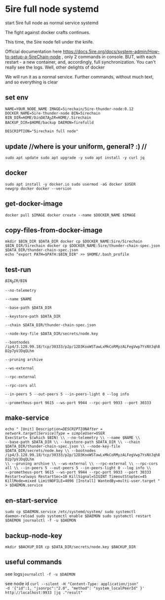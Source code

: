 # 5ire full node systemd
start 5ire full node as normal service systemd

The fight against docker crafts continues. 

This time, the 5ire node fell under the knife.

Official documentation here https://docs.5ire.org/docs/system-admin/How-to-setup-a-5ireChain-node , only 2 commands in console. BUT, with each restart - a new container, and, accordingly, full synchronization. You can't really see the logs. Well, other delights of docker

We will run it as a normal service.
Further commands, without much text, and so everything is clear


## set env
<code>NAME=YOUR_NODE_NAME
IMAGE=5irechain/5ire-thunder-node:0.12
DOCKER_NAME=5ire-thunder-node
BIN=5irechain 
BIN_DIR=$HOME/bin
DATA_DIR=$HOME/.5irechain
BACKUP_DIR=$HOME/backup
DAEMON=firefulld                
DESCRIPTION="5irechain full node"
</code>

## update //where is your uniform, general? :) // 
<code>sudo apt update
sudo apt upgrade -y
sudo apt install -y curl jq
</code>


## docker 
<code>sudo apt install -y docker.io
sudo usermod -aG docker $USER
newgrp docker
docker --version
</code>


## get-docker-image 
<code>docker pull $IMAGE
docker create --name $DOCKER_NAME $IMAGE
</code>


## copy-files-from-docker-image
<code>mkdir $BIN_DIR $DATA_DIR
docker cp $DOCKER_NAME:5ire/5irechain $BIN_DIR/5irechain
docker cp $DOCKER_NAME:5ire/thunder-chain-spec.json $DATA_DIR/thunder-chain-spec.json
echo "export PATH=$PATH:$BIN_DIR" >> $HOME/.bash_profile
</code>

## test-run
<code>$BIN_DIR/$BIN \
    --no-telemetry \
    --name $NAME \
    --base-path $DATA_DIR \
    --keystore-path $DATA_DIR \
    --chain $DATA_DIR/thunder-chain-spec.json \
    --node-key-file $DATA_DIR/secrets/node.key \
    --bootnodes /ip4/3.128.99.18/tcp/30333/p2p/12D3KooWSTawLxMkCoRMyzALFegVwp7YsNVJqh8D2p7pVJDqQLhm \
    --pruning archive \
    --ws-external \
    --rpc-external \
    --rpc-cors all \
    --in-peers 5 --out-peers 5 --in-peers-light 0 --log info \
    --prometheus-port 9615 --ws-port 9944 --rpc-port 9933 --port 30333
</code>


## make-service
<code>echo "
[Unit]
Description=$DESCRIPTION
After=network.target
[Service]
Type=simple
User=$USER
ExecStart= $(which $BIN) \\\\
    --no-telemetry \\\\
    --name $NAME \\\\
    --base-path $DATA_DIR \\\\
    --keystore-path $DATA_DIR \\\\
    --chain $DATA_DIR/thunder-chain-spec.json \\\\
    --node-key-file $DATA_DIR/secrets/node.key \\\\
    --bootnodes /ip4/3.128.99.18/tcp/30333/p2p/12D3KooWSTawLxMkCoRMyzALFegVwp7YsNVJqh8D2p7pVJDqQLhm \\\\
    --pruning archive \\\\
    --ws-external \\\\
    --rpc-external \\\\
    --rpc-cors all \\\\
    --in-peers 5 --out-peers 5 --in-peers-light 0 --log info \\\\
    --prometheus-port 9615 --ws-port 9944 --rpc-port 9933 --port 30333
Restart=always
RestartSec=10
KillSignal=SIGINT
TimeoutStopSec=45
KillMode=mixed 
LimitNOFILE=4096
[Install]
WantedBy=multi-user.target
" > $DAEMON.service
</code>

## en-start-service
<code>sudo cp $DAEMON.service /etc/systemd/system/
sudo systemctl daemon-reload
sudo systemctl enable $DAEMON
sudo systemctl restart $DAEMON
journalctl -f -u $DAEMON
</code>

## backup-node-key
<code>mkdir $BACKUP_DIR
cp $DATA_DIR/secrets/node.key $BACKUP_DIR
</code>

##  useful commands
see logs<code>journalctl -f -u $DAEMON</code>

see node id <code>curl --silent -H "Content-Type: application/json" -d '{"id":1, "jsonrpc":"2.0", "method": "system_localPeerId" }' http://localhost:9933 |jq ."result"<code>
